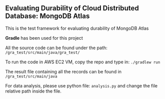 ## Evaluating Durability of Cloud Distributed Database: MongoDB Atlas
 
This is the test framework for evaluating durability of MongoDB Atlas

**Gradle** has been used for this project

All the source code can be found under the path: `/gra_test/src/main/java/gra_test/`

To run the code in AWS EC2 VM, copy the repo and type in:
`./gradlew run`

The result file containing all the records can be found in `/gra_test/src/main/java`

For data analysis, please use python file: `analysis.py` and change the file relative path inside the file.
